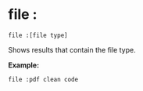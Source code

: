 # file :

`file :[file type]`

Shows results that contain the file type.

**Example:**
```
file :pdf clean code
```